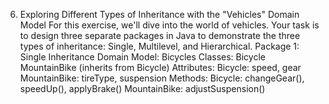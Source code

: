 6. Exploring Different Types of Inheritance with the "Vehicles" Domain Model
For this exercise, we'll dive into the world of vehicles. 
Your task is to design three separate packages in Java to demonstrate the three types of inheritance:
Single, Multilevel, and Hierarchical.
   Package 1: Single Inheritance
   Domain Model: Bicycles
   Classes:
   Bicycle
   MountainBike (inherits from Bicycle)
   Attributes:
   Bicycle: speed, gear
   MountainBike: tireType, suspension
   Methods:
   Bicycle: changeGear(), speedUp(), applyBrake()
   MountainBike: adjustSuspension()
